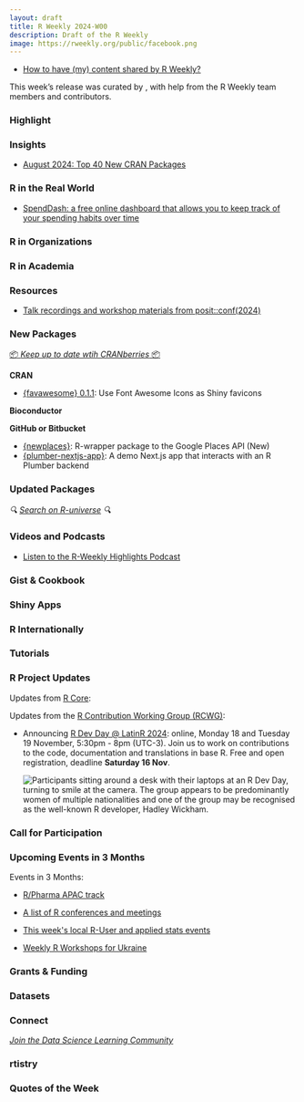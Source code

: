 ```yaml
---
layout: draft
title: R Weekly 2024-W00
description: Draft of the R Weekly
image: https://rweekly.org/public/facebook.png
---
```



+ [How to have (my) content shared by R Weekly?](https://github.com/rweekly/rweekly.org#how-to-have-my-content-shared-by-r-weekly)

This week’s release was curated by [](), with help from the R Weekly team members and contributors.



### Highlight



### Insights

+ [August 2024: Top 40 New CRAN Packages](https://rworks.dev/posts/august-2024-top-40-new-cran-packages/)

### R in the Real World



+ [SpendDash: a free online dashboard that allows you to keep track of your spending habits over time](https://rpubs.com/mkranj/SP)

### R in Organizations



### R in Academia



### Resources

+ [Talk recordings and workshop materials from posit::conf(2024)](https://posit.co/blog/talks-and-workshops-from-posit-conf-2024/)

### New Packages

<!-- <p class="added-hostname"><a href="https://rweekly.org/live" target="_blank" class="externalLink">📦 <i>Go Live for More New Pkgs</i> 📦</a></p> --> 
<p class="added-hostname"><a href="https://dirk.eddelbuettel.com/cranberries/cran/new/" target="_blank" class="externalLink">📦 <i>Keep up to date wtih CRANberries</i> 📦</a></p>


**CRAN**

+ [{favawesome} 0.1.1](https://favawesome.shinyworks.org/): Use Font Awesome Icons as Shiny favicons


**Bioconductor**



**GitHub or Bitbucket**

+ [{newplaces}](https://github.com/aTnT/newplaces): R-wrapper package to the Google Places API (New)
+ [{plumber-nextjs-app}](https://github.com/aTnT/plumber-nextjs-app): A demo Next.js app that interacts with an R Plumber backend

### Updated Packages

<i>🔍 [Search on R-universe](https://r-universe.dev/search/) 🔍</i>

### Videos and Podcasts

+ [Listen to the R-Weekly Highlights Podcast](https://serve.podhome.fm/r-weekly-highlights)


### Gist & Cookbook



### Shiny Apps



### R Internationally



### Tutorials



<!--<div class="post-more-begin></div><div class="post-more-end"></div>-->

### R Project Updates

Updates from [R Core](http://developer.r-project.org/blosxom.cgi/R-devel/NEWS):

Updates from the [R Contribution Working Group (RCWG)](https://contributor.r-project.org/working-group): 
 - Announcing [R Dev Day @ LatinR 2024](https://latinr.org/en/cronograma/r-dev-day/rdevday-en.html): online, Monday 18 and Tuesday 19 November, 5:30pm - 8pm (UTC-3). Join us to work on contributions to the code, documentation and translations in base R. Free and open registration, deadline **Saturday 16 Nov**.

   ![Participants sitting around a desk with their laptops at an R Dev Day, turning to smile at the camera. The group appears to be predominantly women of multiple nationalities and one of the group may be recognised as the well-known R developer, Hadley Wickham.](https://raw.githubusercontent.com/rweekly/image/master/2024/W45/PXL_20240712_115920989_600.jpg)

### Call for Participation

### Upcoming Events in 3 Months

Events in 3 Months:

+ [R/Pharma APAC track](https://rinpharma.com/post/2024-07-17-apac-track/)

+ [A list of R conferences and meetings](https://jumpingrivers.github.io/meetingsR/events.html)

+ [This week's local R-User and applied stats events](https://community.rstudio.com/c/irl)

+ [Weekly R Workshops for Ukraine](https://sites.google.com/view/dariia-mykhailyshyna/main/r-workshops-for-ukraine)

### Grants & Funding


### Datasets


### Connect

<i>[Join the Data Science Learning Community](https://DSLC.io/)</i>

### rtistry


### Quotes of the Week
